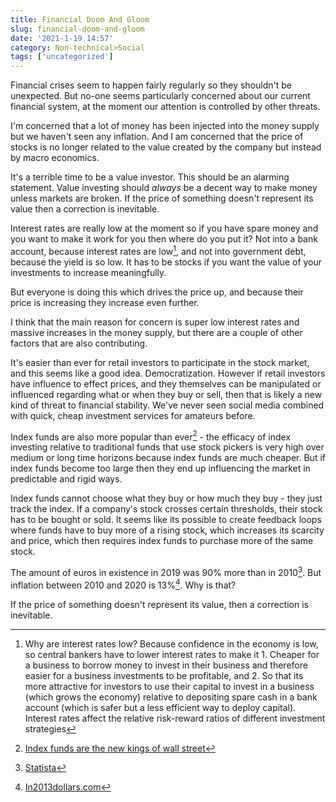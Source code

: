 ```yaml
---
title: Financial Doom And Gloom
slug: financial-doom-and-gloom
date: '2021-1-19 14:57'
category: Non-technical>Social
tags: ['uncategorized']
---
```


Financial crises seem to happen fairly regularly so they shouldn't be
unexpected. But no-one seems particularly concerned about our current financial
system, at the moment our attention is controlled by other threats.

I'm concerned that a lot of money has been injected into the money supply but
we haven't seen any inflation. And I am concerned that the price of stocks
is no longer related to the value created by the company but instead by macro
economics.

It's a terrible time to be a value investor. This should be an alarming
statement. Value investing should _always_ be a decent way to make money
unless markets are broken. If the price of something doesn't represent its
value then a correction is inevitable.

Interest rates are really low at the moment so if you have spare money and you
want to make it work for you then where do you put it? Not into a bank account,
because interest rates are low[^1], and not into government debt, because
the yield is so low. It has to be stocks if you want the value of your
investments to increase meaningfully.

But everyone is doing this which drives the price up, and because their price
is increasing they increase even further.

I think that the main reason for concern is super low interest rates and
massive increases in the money supply, but there are a couple of other factors
that are also contributing.

It's easier than ever for retail investors to participate in the stock market,
and this seems like a good idea. Democratization. However if retail investors
have influence to effect prices, and they themselves can be manipulated or
influenced regarding what or when they buy or sell, then that is likely a new
kind of threat to financial stability. We've never seen social media combined
with quick, cheap investment services for amateurs before.

Index funds are also more popular than ever[^2] - the efficacy of index investing
relative to traditional funds that use stock pickers is very high over medium
or long time horizons because index funds are much cheaper. But if index
funds become too large then they end up influencing the market in predictable
and rigid ways.

Index funds cannot choose what they buy or how much they buy - they just track
the index. If a company's stock crosses certain thresholds, their stock has
to be bought or sold. It seems like its possible to create feedback loops where
funds have to buy more of a rising stock, which increases its scarcity and
price, which then requires index funds to purchase more of the same stock.

The amount of euros in existence in 2019 was 90% more than in 2010[^3].
But inflation between 2010 and 2020 is 13%[^4]. Why is that?

If the price of something doesn't represent its value, then a correction is
inevitable.

[^1]:
    Why are interest rates low? Because confidence in the economy is low, so
    central bankers have to lower interest rates to make it 1. Cheaper for a
    business to borrow money to invest in their business and therefore easier for a
    business investments to be profitable, and 2. So that its more attractive for
    investors to use their capital to invest in a business (which grows the economy)
    relative to depositing spare cash in a bank account (which is safer but a less
    efficient way to deploy capital). Interest rates affect the relative risk-reward
    ratios of different investment strategies

[^2]: [Index funds are the new kings of wall street](https://web.archive.org/web/20210119144242/https://www.wsj.com/articles/index-funds-are-the-new-kings-of-wall-street-11568799004)
[^3]: [Statista](https://www.statista.com/statistics/254220/value-of-euro-coins-in-circulation-since-2002/)
[^4]: [In2013dollars.com](https://www.in2013dollars.com/europe/inflation/2010)
